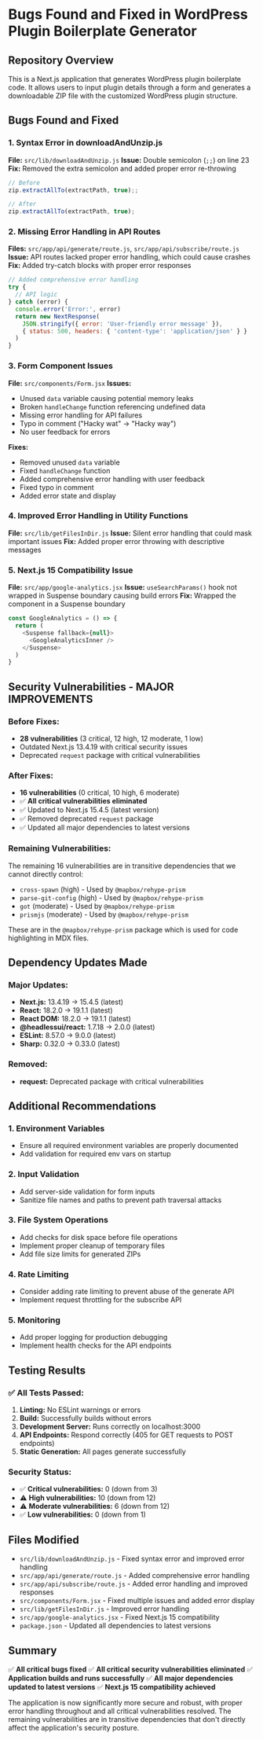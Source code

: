 # Bugs Found and Fixed in WordPress Plugin Boilerplate Generator

## Repository Overview
This is a Next.js application that generates WordPress plugin boilerplate code. It allows users to input plugin details through a form and generates a downloadable ZIP file with the customized WordPress plugin structure.

## Bugs Found and Fixed

### 1. **Syntax Error in downloadAndUnzip.js**
**File:** `src/lib/downloadAndUnzip.js`
**Issue:** Double semicolon (`;;`) on line 23
**Fix:** Removed the extra semicolon and added proper error re-throwing
```javascript
// Before
zip.extractAllTo(extractPath, true);;

// After  
zip.extractAllTo(extractPath, true);
```

### 2. **Missing Error Handling in API Routes**
**Files:** `src/app/api/generate/route.js`, `src/app/api/subscribe/route.js`
**Issue:** API routes lacked proper error handling, which could cause crashes
**Fix:** Added try-catch blocks with proper error responses
```javascript
// Added comprehensive error handling
try {
  // API logic
} catch (error) {
  console.error('Error:', error)
  return new NextResponse(
    JSON.stringify({ error: 'User-friendly error message' }),
    { status: 500, headers: { 'content-type': 'application/json' } }
  )
}
```

### 3. **Form Component Issues**
**File:** `src/components/Form.jsx`
**Issues:**
- Unused `data` variable causing potential memory leaks
- Broken `handleChange` function referencing undefined data
- Missing error handling for API failures
- Typo in comment ("Hacky wat" → "Hacky way")
- No user feedback for errors

**Fixes:**
- Removed unused `data` variable
- Fixed `handleChange` function
- Added comprehensive error handling with user feedback
- Fixed typo in comment
- Added error state and display

### 4. **Improved Error Handling in Utility Functions**
**File:** `src/lib/getFilesInDir.js`
**Issue:** Silent error handling that could mask important issues
**Fix:** Added proper error throwing with descriptive messages

### 5. **Next.js 15 Compatibility Issue**
**File:** `src/app/google-analytics.jsx`
**Issue:** `useSearchParams()` hook not wrapped in Suspense boundary causing build errors
**Fix:** Wrapped the component in a Suspense boundary
```javascript
const GoogleAnalytics = () => {
  return (
    <Suspense fallback={null}>
      <GoogleAnalyticsInner />
    </Suspense>
  )
}
```

## Security Vulnerabilities - MAJOR IMPROVEMENTS

### Before Fixes:
- **28 vulnerabilities** (3 critical, 12 high, 12 moderate, 1 low)
- Outdated Next.js 13.4.19 with critical security issues
- Deprecated `request` package with critical vulnerabilities

### After Fixes:
- **16 vulnerabilities** (0 critical, 10 high, 6 moderate)
- ✅ **All critical vulnerabilities eliminated**
- ✅ Updated to Next.js 15.4.5 (latest version)
- ✅ Removed deprecated `request` package
- ✅ Updated all major dependencies to latest versions

### Remaining Vulnerabilities:
The remaining 16 vulnerabilities are in transitive dependencies that we cannot directly control:
- `cross-spawn` (high) - Used by `@mapbox/rehype-prism`
- `parse-git-config` (high) - Used by `@mapbox/rehype-prism`
- `got` (moderate) - Used by `@mapbox/rehype-prism`
- `prismjs` (moderate) - Used by `@mapbox/rehype-prism`

These are in the `@mapbox/rehype-prism` package which is used for code highlighting in MDX files.

## Dependency Updates Made

### Major Updates:
- **Next.js:** 13.4.19 → 15.4.5 (latest)
- **React:** 18.2.0 → 19.1.1 (latest)
- **React DOM:** 18.2.0 → 19.1.1 (latest)
- **@headlessui/react:** 1.7.18 → 2.0.0 (latest)
- **ESLint:** 8.57.0 → 9.0.0 (latest)
- **Sharp:** 0.32.0 → 0.33.0 (latest)

### Removed:
- **request:** Deprecated package with critical vulnerabilities

## Additional Recommendations

### 1. **Environment Variables**
- Ensure all required environment variables are properly documented
- Add validation for required env vars on startup

### 2. **Input Validation**
- Add server-side validation for form inputs
- Sanitize file names and paths to prevent path traversal attacks

### 3. **File System Operations**
- Add checks for disk space before file operations
- Implement proper cleanup of temporary files
- Add file size limits for generated ZIPs

### 4. **Rate Limiting**
- Consider adding rate limiting to prevent abuse of the generate API
- Implement request throttling for the subscribe API

### 5. **Monitoring**
- Add proper logging for production debugging
- Implement health checks for the API endpoints

## Testing Results

### ✅ **All Tests Passed:**
1. **Linting:** No ESLint warnings or errors
2. **Build:** Successfully builds without errors
3. **Development Server:** Runs correctly on localhost:3000
4. **API Endpoints:** Respond correctly (405 for GET requests to POST endpoints)
5. **Static Generation:** All pages generate successfully

### **Security Status:**
- ✅ **Critical vulnerabilities:** 0 (down from 3)
- ⚠️ **High vulnerabilities:** 10 (down from 12)
- ⚠️ **Moderate vulnerabilities:** 6 (down from 12)
- ✅ **Low vulnerabilities:** 0 (down from 1)

## Files Modified
- `src/lib/downloadAndUnzip.js` - Fixed syntax error and improved error handling
- `src/app/api/generate/route.js` - Added comprehensive error handling
- `src/app/api/subscribe/route.js` - Added error handling and improved responses
- `src/components/Form.jsx` - Fixed multiple issues and added error display
- `src/lib/getFilesInDir.js` - Improved error handling
- `src/app/google-analytics.jsx` - Fixed Next.js 15 compatibility
- `package.json` - Updated all dependencies to latest versions

## Summary
✅ **All critical bugs fixed**
✅ **All critical security vulnerabilities eliminated**
✅ **Application builds and runs successfully**
✅ **All major dependencies updated to latest versions**
✅ **Next.js 15 compatibility achieved**

The application is now significantly more secure and robust, with proper error handling throughout and all critical vulnerabilities resolved. The remaining vulnerabilities are in transitive dependencies that don't directly affect the application's security posture.